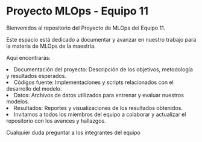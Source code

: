 # Proyecto MLOps - Equipo 11

Bienvenidos al repositorio del Proyecto de MLOps del Equipo 11. 

Este espacio está dedicado a documentar y avanzar en nuestro trabajo para la materia de MLOps de la maestría.

Aquí encontrarás:
<li> Documentación del proyecto: Descripción de los objetivos, metodología y resultados esperados.
<li> Códigos fuente: Implementaciones y scripts relacionados con el desarrollo del modelo.
<li> Datos: Archivos de datos utilizados para entrenar y evaluar nuestros modelos.
<li> Resultados: Reportes y visualizaciones de los resultados obtenidos.
<li> Invitamos a todos los miembros del equipo a colaborar y actualizar el repositorio con los avances y hallazgos. 
  
  
Cualquier duda preguntar a los integrantes del equipo
